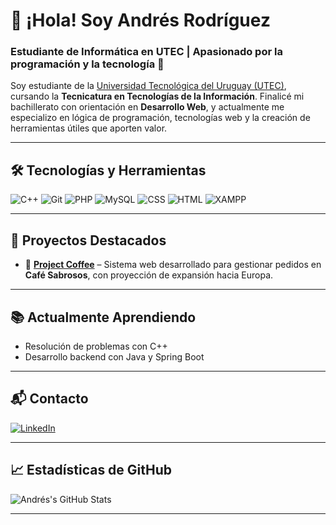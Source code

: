 # 👋 ¡Hola! Soy Andrés Rodríguez  
### Estudiante de Informática en UTEC | Apasionado por la programación y la tecnología 🐧

Soy estudiante de la [Universidad Tecnológica del Uruguay (UTEC)](https://utec.edu.uy/), cursando la **Tecnicatura en Tecnologías de la Información**. Finalicé mi bachillerato con orientación en **Desarrollo Web**, y actualmente me especializo en lógica de programación, tecnologías web y la creación de herramientas útiles que aporten valor.

---

## 🛠️ Tecnologías y Herramientas

![C++](https://img.shields.io/badge/C%2B%2B-00599C?logo=c%2B%2B&logoColor=white&style=flat)
![Git](https://img.shields.io/badge/Git-F05032?logo=git&logoColor=white&style=flat)
![PHP](https://img.shields.io/badge/PHP-777BB4?logo=php&logoColor=white&style=flat)
![MySQL](https://img.shields.io/badge/MySQL-4479A1?logo=mysql&logoColor=white&style=flat)
![CSS](https://img.shields.io/badge/CSS3-1572B6?logo=css3&logoColor=white&style=flat)
![HTML](https://img.shields.io/badge/HTML5-E34F26?logo=html5&logoColor=white&style=flat)
![XAMPP](https://img.shields.io/badge/XAMPP-FB7A24?logo=xampp&logoColor=white&style=flat)

---

## 🚀 Proyectos Destacados

- 🧾 [**Project Coffee**](https://github.com/WebvisionaryTechnology/Project-Coffee) – Sistema web desarrollado para gestionar pedidos en **Café Sabrosos**, con proyección de expansión hacia Europa.

---

## 📚 Actualmente Aprendiendo

- Resolución de problemas con C++
- Desarrollo backend con Java y Spring Boot

---

## 📬 Contacto

[![LinkedIn](https://img.shields.io/badge/LinkedIn-Andrés%20Rodríguez-0A66C2?logo=linkedin&logoColor=white&style=flat)](https://www.linkedin.com/in/andrés-bernabé-rodríguez-mori-7572a5357/)

---

## 📈 Estadísticas de GitHub

![Andrés's GitHub Stats](https://github-readme-stats.vercel.app/api?username=Andrew8uy&show_icons=true&theme=radical)

---
